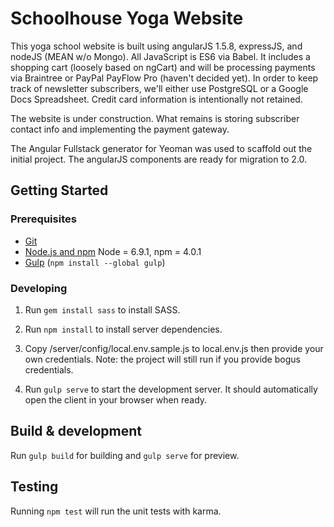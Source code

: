 # Schoolhouse Yoga Website

This yoga school website is built using angularJS 1.5.8, expressJS, and nodeJS (MEAN w/o Mongo).
All JavaScript is ES6 via Babel. It includes a shopping cart (loosely based on ngCart) and will be processing
payments via Braintree or PayPal PayFlow Pro (haven't decided yet). In order to keep track
of newsletter subscribers, we'll either use PostgreSQL or a Google Docs Spreadsheet. Credit card information is
intentionally not retained.

The website is under construction. What remains is storing subscriber contact info and implementing the payment
gateway.

The Angular Fullstack generator for Yeoman was used to scaffold out the initial project. The angularJS
components are ready for migration to 2.0.

## Getting Started

### Prerequisites

- [Git](https://git-scm.com/)
- [Node.js and npm](nodejs.org) Node = 6.9.1, npm = 4.0.1
- [Gulp](http://gulpjs.com/) (`npm install --global gulp`)

### Developing

1. Run `gem install sass` to install SASS.

2. Run `npm install` to install server dependencies.

3. Copy /server/config/local.env.sample.js to local.env.js then provide your own credentials. Note: the project will still run if you provide bogus credentials.

4. Run `gulp serve` to start the development server. It should automatically open the client in your browser when ready.

## Build & development

Run `gulp build` for building and `gulp serve` for preview.

## Testing

Running `npm test` will run the unit tests with karma.
